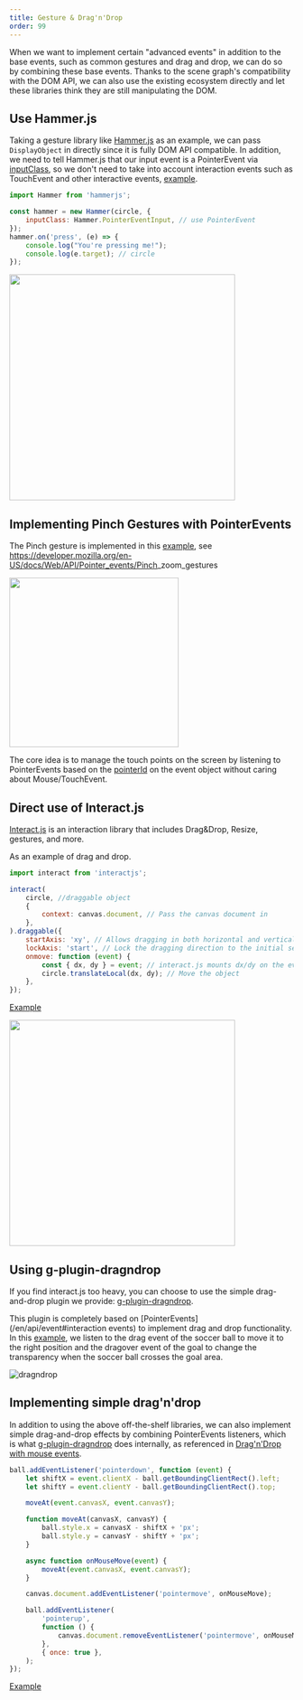```yaml
---
title: Gesture & Drag'n'Drop
order: 99
---
```


When we want to implement certain "advanced events" in addition to the base events, such as common gestures and drag and drop, we can do so by combining these base events. Thanks to the scene graph's compatibility with the DOM API, we can also use the existing ecosystem directly and let these libraries think they are still manipulating the DOM.

## Use Hammer.js

Taking a gesture library like [Hammer.js](https://github.com/hammerjs/hammer.js) as an example, we can pass `DisplayObject` in directly since it is fully DOM API compatible. In addition, we need to tell Hammer.js that our input event is a PointerEvent via [inputClass](https://hammerjs.github.io/jsdoc/Hammer.defaults.html#.inputClass), so we don't need to take into account interaction events such as TouchEvent and other interactive events, [example](/en/examples/event/gesture/#hammer).

```js
import Hammer from 'hammerjs';

const hammer = new Hammer(circle, {
    inputClass: Hammer.PointerEventInput, // use PointerEvent
});
hammer.on('press', (e) => {
    console.log("You're pressing me!");
    console.log(e.target); // circle
});
```

<img src="https://gw.alipayobjects.com/mdn/rms_6ae20b/afts/img/A*i7SaRaYw0YcAAAAAAAAAAAAAARQnAQ" width="400">

## Implementing Pinch Gestures with PointerEvents

The Pinch gesture is implemented in this [example](/en/examples/event/gesture/#pinch-with-pointer), see <https://developer.mozilla.org/en-US/docs/Web/API/Pointer_events/Pinch>\_zoom_gestures

<img src="https://gw.alipayobjects.com/mdn/rms_6ae20b/afts/img/A*MkM3TYXZsHsAAAAAAAAAAAAAARQnAQ" width="300">

The core idea is to manage the touch points on the screen by listening to PointerEvents based on the [pointerId](/en/api/event/event-object#pointerid) on the event object without caring about Mouse/TouchEvent.

## Direct use of Interact.js

[Interact.js](https://interactjs.io/) is an interaction library that includes Drag&Drop, Resize, gestures, and more.

As an example of drag and drop.

```js
import interact from 'interactjs';

interact(
    circle, //draggable object
    {
        context: canvas.document, // Pass the canvas document in
    },
).draggable({
    startAxis: 'xy', // Allows dragging in both horizontal and vertical directions
    lockAxis: 'start', // Lock the dragging direction to the initial setting
    onmove: function (event) {
        const { dx, dy } = event; // interact.js mounts dx/dy on the event object
        circle.translateLocal(dx, dy); // Move the object
    },
});
```

[Example](/en/examples/event/gesture/#interact)

<img src="https://gw.alipayobjects.com/mdn/rms_6ae20b/afts/img/A*9YqIQo56RasAAAAAAAAAAAAAARQnAQ" width="400">

## Using g-plugin-dragndrop

If you find interact.js too heavy, you can choose to use the simple drag-and-drop plugin we provide: [g-plugin-dragndrop](/en/plugins/dragndrop).

This plugin is completely based on [PointerEvents](/en/api/event#interaction events) to implement drag and drop functionality. In this [example](/en/examples/plugins/dragndrop/#dragndrop), we listen to the drag event of the soccer ball to move it to the right position and the dragover event of the goal to change the transparency when the soccer ball crosses the goal area.

<img src="https://gw.alipayobjects.com/mdn/rms_6ae20b/afts/img/A*A14uTY9_5UEAAAAAAAAAAAAAARQnAQ" alt="dragndrop">

## Implementing simple drag'n'drop

In addition to using the above off-the-shelf libraries, we can also implement simple drag-and-drop effects by combining PointerEvents listeners, which is what [g-plugin-dragndrop](/en/plugins/dragndrop) does internally, as referenced in [Drag'n'Drop with mouse events](https://javascript.info/mouse-drag-and-drop).

```js
ball.addEventListener('pointerdown', function (event) {
    let shiftX = event.clientX - ball.getBoundingClientRect().left;
    let shiftY = event.clientY - ball.getBoundingClientRect().top;

    moveAt(event.canvasX, event.canvasY);

    function moveAt(canvasX, canvasY) {
        ball.style.x = canvasX - shiftX + 'px';
        ball.style.y = canvasY - shiftY + 'px';
    }

    async function onMouseMove(event) {
        moveAt(event.canvasX, event.canvasY);
    }

    canvas.document.addEventListener('pointermove', onMouseMove);

    ball.addEventListener(
        'pointerup',
        function () {
            canvas.document.removeEventListener('pointermove', onMouseMove);
        },
        { once: true },
    );
});
```

[Example](/en/examples/event/dragndrop/#drag)
